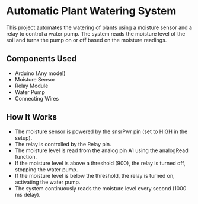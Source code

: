 # Automatic Plant Watering System

This project automates the watering of plants using a moisture sensor and a relay to control a water pump. The system reads the moisture level of the soil and turns the pump on or off based on the moisture readings.

## Components Used

- Arduino (Any model)
- Moisture Sensor
- Relay Module
- Water Pump
- Connecting Wires

## How It Works

- The moisture sensor is powered by the snsrPwr pin (set to HIGH in the setup).
- The relay is controlled by the Relay pin.
- The moisture level is read from the analog pin A1 using the analogRead function.
- If the moisture level is above a threshold (900), the relay is turned off, stopping the water pump.
- If the moisture level is below the threshold, the relay is turned on, activating the water pump.
- The system continuously reads the moisture level every second (1000 ms delay).
